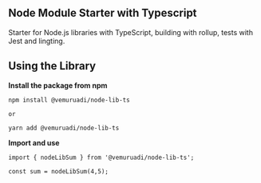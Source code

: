 
## Node Module Starter with Typescript

Starter for Node.js libraries with TypeScript, building with rollup, tests with Jest and lingting.

## Using the Library

**Install the package from npm**

```
npm install @vemuruadi/node-lib-ts

or

yarn add @vemuruadi/node-lib-ts
```

**Import and use**

```
import { nodeLibSum } from '@vemuruadi/node-lib-ts';

const sum = nodeLibSum(4,5);
```